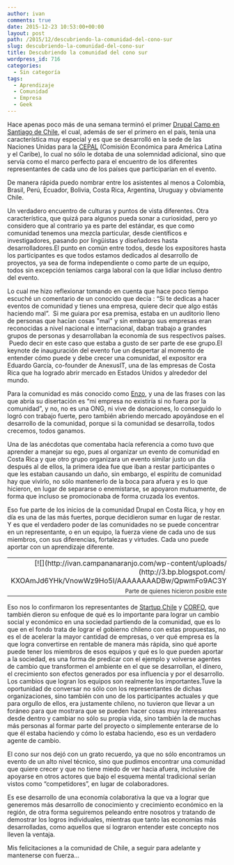 ```yaml
---
author: ivan
comments: true
date: 2015-12-23 10:53:00+00:00
layout: post
path: /2015/12/descubriendo-la-comunidad-del-cono-sur
slug: descubriendo-la-comunidad-del-cono-sur
title: Descubriendo la comunidad del cono sur
wordpress_id: 716
categories:
  - Sin categoría
tags:
  - Aprendizaje
  - Comunidad
  - Empresa
  - Geek
---
```


Hace apenas poco más de una semana terminó el primer [Drupal Camp en Santiago de Chile](http://camp.drupalchile.org/es), el cual, además de ser el primero en el país, tenía una característica muy especial y es que se desarrolló en la sede de las Naciones Unidas para la [CEPAL](http://cepal.org/) (Comisión Económica para América Latina y el Caribe), lo cual no sólo le dotaba de una solemnidad adicional, sino que servía como el marco perfecto para el encuentro de los diferentes representantes de cada uno de los países que participarían en el evento.

De manera rápida puedo nombrar entre los asistentes al menos a Colombia, Brasil, Perú, Ecuador, Bolivia, Costa Rica, Argentina, Uruguay y obviamente Chile.

Un verdadero encuentro de culturas y puntos de vista diferentes. Otra característica, que quizá para algunos pueda sonar a curiosidad, pero yo considero que al contrario ya es parte del estándar, es que como comunidad tenemos una mezcla particular, desde científicos e investigadores, pasando por lingüistas y diseñadores hasta desarrolladores.El punto en común entre todos, desde los expositores hasta los participantes es que todos estamos dedicados al desarrollo de proyectos, ya sea de forma independiente o como parte de un equipo, todos sin excepción teníamos carga laboral con la que lidiar incluso dentro del evento.

Lo cual me hizo reflexionar tomando en cuenta que hace poco tiempo escuché un comentario de un conocido que decía : “Si te dedicas a hacer eventos de comunidad y tienes una empresa, quiere decir que algo estás haciendo mal”.  Si me guiara por esa premisa, estaba en un auditorio lleno de personas que hacían cosas "mal" y sin embargo sus empresas eran reconocidas a nivel nacional e internacional, daban trabajo a grandes grupos de personas y desarrollaban la economía de sus respectivos países.  Puedo decir en este caso que estaba a gusto de ser parte de ese grupo.El keynote de inauguración del evento fue un despertar al momento de entender cómo puede y debe crecer una comunidad, el expositor era Eduardo García, co-founder de AnexusIT, una de las empresas de Costa Rica que ha logrado abrir mercado en Estados Unidos y alrededor del mundo.

Para la comunidad es más conocido como [Enzo](https://twitter.com/enzolutions), y una de las frases con las que abría su disertación es “mi empresa no existiría si no fuera por la comunidad”, y no, no es una ONG, ni vive de donaciones, lo conseguido lo logró con trabajo fuerte, pero también abriendo mercado apoyándose en el desarrollo de la comunidad, porque si la comunidad se desarrolla, todos crecemos, todos ganamos.

Una de las anécdotas que comentaba hacía referencia a como tuvo que aprender a manejar su ego, pues al organizar un evento de comunidad en Costa Rica y que otro grupo organizara un evento similar justo un día después al de ellos, la primera idea fue que iban a restar participantes o que les estaban causando un daño, sin embargo, el espíritu de comunidad hay que vivirlo, no sólo mantenerlo de la boca para afuera y es lo que hicieron, en lugar de separarse o enemistarse, se apoyaron mutuamente, de forma que incluso se promocionaba de forma cruzada los eventos.

Eso fue parte de los inicios de la comunidad Drupal en Costa Rica, y hoy en día es una de las más fuertes, porque decidieron sumar en lugar de restar. Y es que el verdadero poder de las comunidades no se puede concentrar en un representante, o en un equipo, la fuerza viene de cada uno de sus miembros, con sus diferencias, fortalezas y virtudes. Cada uno puede aportar con un aprendizaje diferente.

<table cellpadding="0" align="center" style="margin-left: auto; margin-right: auto; text-align: center;" cellspacing="0" class="tr-caption-container" >
<tbody >
<tr >

<td >[![](http://ivan.campananaranjo.com/wp-content/uploads/2015/12/DrupalCampChile.jpg)](http://3.bp.blogspot.com/-KXOAmJd6YHk/VnowWz9Ho5I/AAAAAAAADBw/QpwmFo9AC3Y/s1600/Drupal%2BCamp%2BChile.jpg)
</td>
</tr>
<tr >

<td style="font-size: 13px;" class="tr-caption" >Parte de quienes hicieron posible este camp
</td>
</tr>
</tbody>
</table>

Eso nos lo confirmaron los representantes de [Startup Chile](http://www.startupchile.org/) y [CORFO](http://www.corfo.cl/), que también dieron su enfoque de qué es lo importante para lograr un cambio social y económico en una sociedad partiendo de la comunidad, que es lo que en el fondo trata de lograr el gobierno chileno con estas propuestas, no es el de acelerar la mayor cantidad de empresas, o ver qué empresa es la que logra convertirse en rentable de manera más rápida, sino qué aporte puede tener los miembros de esos equipos y qué es lo que pueden aportar a la sociedad, es una forma de predicar con el ejemplo y volverse agentes de cambio que transformen el ambiente en el que se desarrollan, el dinero, el crecimiento son efectos generados por esa influencia y por el desarrollo. Los cambios que logran los equipos son realmente los importantes.Tuve la oportunidad de conversar no sólo con los representantes de dichas organizaciones, sino también con uno de los participantes actuales y que para orgullo de ellos, era justamente chileno, no tuvieron que llevar a un foráneo para que mostrara que se pueden hacer cosas muy interesantes desde dentro y cambiar no sólo su propia vida, sino también la de muchas más personas al formar parte del proyecto o simplemente enterarse de lo que él estaba haciendo y cómo lo estaba haciendo, eso es un verdadero agente de cambio.

El cono sur nos dejó con un grato recuerdo, ya que no sólo encontramos un evento de un alto nivel técnico, sino que pudimos encontrar una comunidad que quiere crecer y que no tiene miedo de ver hacia afuera, inclusive de apoyarse en otros actores que bajo el esquema mental tradicional serían vistos como “competidores”, en lugar de colaboradores.

Es ese desarrollo de una economía colaborativa la que va a lograr que generemos más desarrollo de conocimiento y crecimiento económico en la región, de otra forma seguiremos peleando entre nosotros y tratando de demostrar los logros individuales, mientras que tanto las economías más desarrolladas, como aquellos que sí lograron entender este concepto nos lleven la ventaja.

Mis felicitaciones a la comunidad de Chile, a seguir para adelante y mantenerse con fuerza…
